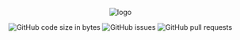 <div align="center">

  ![logo](https://github.com/eshinhw/stock-trading-risk-calculator/assets/41933169/4a3bbe92-ed4d-4be6-8b78-939e9e4420d1)

</div>

<div align="center">

  ![GitHub code size in bytes](https://img.shields.io/github/languages/code-size/eshinhw/stock-trading-risk-calculator)
  ![GitHub issues](https://img.shields.io/github/issues/eshinhw/stock-trading-risk-calculator)
  ![GitHub pull requests](https://img.shields.io/github/issues-pr/eshinhw/stock-trading-risk-calculator)
  
</div>
